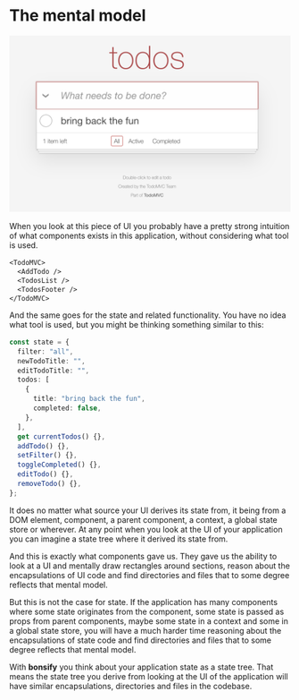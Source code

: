 # The mental model

![todomvc](./todomvc.png)

When you look at this piece of UI you probably have a pretty strong intuition of what components exists in this application, without considering what tool is used.

```tsx
<TodoMVC>
  <AddTodo />
  <TodosList />
  <TodosFooter />
</TodoMVC>
```

And the same goes for the state and related functionality. You have no idea what tool is used, but you might be thinking something similar to this:

```ts
const state = {
  filter: "all",
  newTodoTitle: "",
  editTodoTitle: "",
  todos: [
    {
      title: "bring back the fun",
      completed: false,
    },
  ],
  get currentTodos() {},
  addTodo() {},
  setFilter() {},
  toggleCompleted() {},
  editTodo() {},
  removeTodo() {},
};
```

It does no matter what source your UI derives its state from, it being from a DOM element, component, a parent component, a context, a global state store or wherever. At any point when you look at the UI of your application you can imagine a state tree where it derived its state from.

And this is exactly what components gave us. They gave us the ability to look at a UI and mentally draw rectangles around sections, reason about the encapsulations of UI code and find directories and files that to some degree reflects that mental model.

But this is not the case for state. If the application has many components where some state originates from the component, some state is passed as props from parent components, maybe some state in a context and some in a global state store, you will have a much harder time reasoning about the encapsulations of state code and find directories and files that to some degree reflects that mental model.

With **bonsify** you think about your application state as a state tree. That means the state tree you derive from looking at the UI of the application will have similar encapsulations, directories and files in the codebase.
